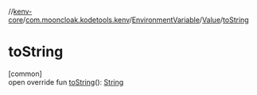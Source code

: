 //[kenv-core](../../../../index.md)/[com.mooncloak.kodetools.kenv](../../index.md)/[EnvironmentVariable](../index.md)/[Value](index.md)/[toString](to-string.md)

# toString

[common]\
open override fun [toString](to-string.md)(): [String](https://kotlinlang.org/api/latest/jvm/stdlib/kotlin/-string/index.html)
